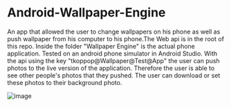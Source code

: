 # Android-Wallpaper-Engine

An app that allowed the user to change wallpapers on his phone as well as push wallpaper from his computer to his phone.The Web api is in the root of this repo. Inside the folder "Wallpaper Engine" is the actual phone application. Tested on an android phone simulator in Android Studio. With the api using the key "tkoppop@Wallpaper@Test@App" the user can push photos to the live version of the application. Therefore the user is able to see other people's photos that they pushed. The user can download or set these photos to their background photo.


![image](https://user-images.githubusercontent.com/59458611/118335340-463e2680-b4c4-11eb-9693-3ef6a1a8bcd2.png)
